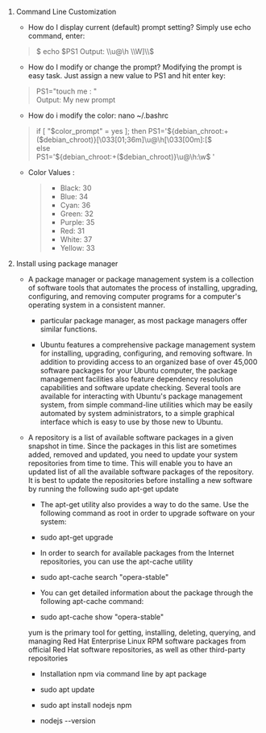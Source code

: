 1. Command Line Customization  
    - How do I display current (default) prompt setting?
    Simply use echo command, enter:  
    >$ echo $PS1  
    Output:
    >\\u@\h \\W]\\$

    - How do I modify or change the prompt?
    Modifying the prompt is easy task. Just assign a new value to PS1 and hit enter key:  
    >PS1="touch me : "  
    >Output: My new prompt

    - How do i modify the color:
    nano ~/.bashrc
    >if [ "$color_prompt" = yes ]; then  
    >    PS1='${debian_chroot:+($debian_chroot)}\[\033[01;36m\]\u@\h\[\033[00m\]:\[\$  
    >else  
    >    PS1='${debian_chroot:+($debian_chroot)}\u@\h:\w\$ '  

    - Color Values :
        >- Black: 30
        >- Blue: 34
        >- Cyan: 36
        >- Green: 32
        >- Purple: 35
        >- Red: 31
        >- White: 37
        >- Yellow: 33

2. Install using package manager
    - A package manager or package management system is a collection of software tools that automates the process of installing, upgrading, configuring, and removing computer programs for a computer's operating system in a consistent manner.  

        - particular package manager, as most package managers offer similar functions.  

        - Ubuntu features a comprehensive package management system for installing, upgrading, configuring, and removing software. In addition to providing access to an organized base of over 45,000 software packages for your Ubuntu computer, the package management facilities also feature dependency resolution capabilities and software update checking.
Several tools are available for interacting with Ubuntu's package management system, from simple command-line utilities which may be easily automated by system administrators, to a simple graphical interface which is easy to use by those new to Ubuntu.

    - A repository is a list of available software packages in a given snapshot in time. Since the packages in this list are sometimes added, removed and updated, you need to update your system repositories from time to time. This will enable you to have an updated list of all the available software packages of the repository.
It is best to update the repositories before installing a new software by running the following
sudo apt-get update

        - The apt-get utility also provides a way to do the same. Use the following command as root in order to upgrade software on your system:  

        - sudo apt-get upgrade  

        - In order to search for available packages from the Internet repositories, you can use the apt-cache utility  

        - sudo apt-cache search "opera-stable"  

        - You can get detailed information about the package through the following apt-cache command:  

        - sudo apt-cache show "opera-stable"  

        yum is the primary tool for getting, installing, deleting, querying, and managing Red Hat Enterprise Linux RPM software packages from official Red Hat software repositories, as well as other third-party repositories  

        - Installation npm via command line by apt package  

        - sudo apt update  

        - sudo apt install nodejs npm  

        - nodejs --version  





